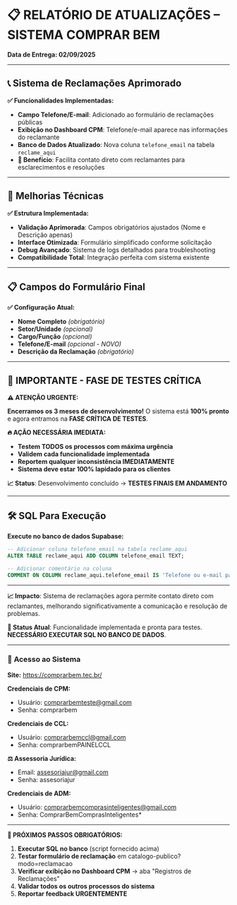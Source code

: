 # 📋 RELATÓRIO DE ATUALIZAÇÕES – SISTEMA COMPRAR BEM

**Data de Entrega: 02/09/2025**

---

## 📞 **Sistema de Reclamações Aprimorado**

**✅ Funcionalidades Implementadas:**

- **Campo Telefone/E-mail**: Adicionado ao formulário de reclamações públicas
- **Exibição no Dashboard CPM**: Telefone/e-mail aparece nas informações do reclamante
- **Banco de Dados Atualizado**: Nova coluna `telefone_email` na tabela `reclame_aqui`
- **🎯 Benefício**: Facilita contato direto com reclamantes para esclarecimentos e resoluções

---

## 🔧 **Melhorias Técnicas**

**✅ Estrutura Implementada:**

- **Validação Aprimorada**: Campos obrigatórios ajustados (Nome e Descrição apenas)
- **Interface Otimizada**: Formulário simplificado conforme solicitação
- **Debug Avançado**: Sistema de logs detalhados para troubleshooting
- **Compatibilidade Total**: Integração perfeita com sistema existente

---

## 📋 **Campos do Formulário Final**

**✅ Configuração Atual:**

- **Nome Completo** *(obrigatório)*
- **Setor/Unidade** *(opcional)*
- **Cargo/Função** *(opcional)*
- **Telefone/E-mail** *(opcional - NOVO)*
- **Descrição da Reclamação** *(obrigatório)*

---

## 🚨 **IMPORTANTE - FASE DE TESTES CRÍTICA**

**⚠️ ATENÇÃO URGENTE:**

**Encerramos os 3 meses de desenvolvimento!** O sistema está **100% pronto** e agora entramos na **FASE CRÍTICA DE TESTES**.

**🔥 AÇÃO NECESSÁRIA IMEDIATA:**

- **Testem TODOS os processos com máxima urgência**
- **Validem cada funcionalidade implementada**
- **Reportem qualquer inconsistência IMEDIATAMENTE**
- **Sistema deve estar 100% lapidado para os clientes**

**📈 Status**: Desenvolvimento concluído → **TESTES FINAIS EM ANDAMENTO**

---

## 🛠️ **SQL Para Execução**

**Execute no banco de dados Supabase:**

```sql
-- Adicionar coluna telefone_email na tabela reclame_aqui
ALTER TABLE reclame_aqui ADD COLUMN telefone_email TEXT;

-- Adicionar comentário na coluna
COMMENT ON COLUMN reclame_aqui.telefone_email IS 'Telefone ou e-mail para contato do reclamante';
```

---

**📈 Impacto**: Sistema de reclamações agora permite contato direto com reclamantes, melhorando significativamente a comunicação e resolução de problemas.

**🧪 Status Atual**: Funcionalidade implementada e pronta para testes. **NECESSÁRIO EXECUTAR SQL NO BANCO DE DADOS**.

---

### 🔐 **Acesso ao Sistema**

**Site:** https://comprarbem.tec.br/

**Credenciais de CPM:**
- Usuário: comprarbemteste@gmail.com
- Senha: comprarbem

**Credenciais de CCL:**
- Usuário: comprarbemccl@gmail.com
- Senha: comprarbemPAINELCCL

**⚖️ Assessoria Jurídica:**
- Email: assesoriajur@gmail.com
- Senha: assesoriajur 

**Credenciais de ADM:**
- Usuário: comprarbemcomprasinteligentes@gmail.com
- Senha: ComprarBemComprasInteligentes*

---

**🎯 PRÓXIMOS PASSOS OBRIGATÓRIOS:**

1. **Executar SQL no banco** (script fornecido acima)
2. **Testar formulário de reclamação** em catalogo-publico?modo=reclamacao
3. **Verificar exibição no Dashboard CPM** → aba "Registros de Reclamações"
4. **Validar todos os outros processos do sistema**
5. **Reportar feedback URGENTEMENTE**